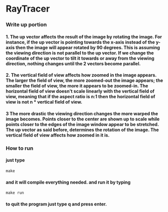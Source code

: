# RayTracer
### Write up portion
#### 1. The up vector affects the result of the image by rotating the image. For instance, if the up vector is pointing towards the x-axis instead of the y-axis then the image will appear rotated by 90 degrees. This is assuming the viewing direction is not parallel to the up vector. If we change the coordinate of the up vector to tilt it towards or away from the viewing direction, nothing changes until the 2 vectors become parallel.

#### 2. The vertical field of view affects how zoomed in the image appears. The larger the field of view, the more zoomed-out the image appears; the smaller the field of view, the more it appears to be zoomed-in. The horizontal field of view doesn't scale linearly with the vertical field of view, meaning that if the aspect ratio is n:1 then the horizontal field of view is not n * vertical field of view.  

#### 3 The more drastic the viewing direction changes the more warped the image becomes. Points closer to the center are shown up to scale while points closer to the edges of the image window appear to be stretched. The up vector as said before, determines the rotation of the image. The vertical field of view affects how zoomed in it is.


### How to run
#### just type 
```make```
#### and it will compile everything needed. and run it by typing 
```make run```

#### to quit the program just type q and press enter.
